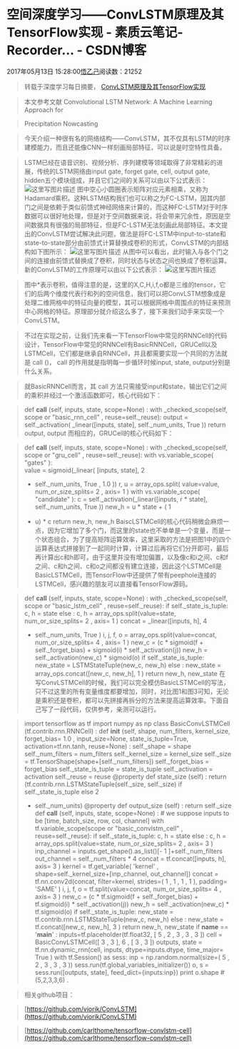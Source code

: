 
# 空间深度学习——ConvLSTM原理及其TensorFlow实现 - 素质云笔记-Recorder... - CSDN博客

2017年05月13日 15:28:00[悟乙己](https://me.csdn.net/sinat_26917383)阅读数：21252


> 转载于深度学习每日摘要，
> [ConvLSTM原理及其TensorFlow实现](https://mp.weixin.qq.com/s?__biz=MzIzNDQyNjI5Mg==&mid=2247484570&idx=1&sn=aa33a99cfed62d7798d5b5bfea7c6c26&chksm=e8f7de41df80575735b1db57711e0f68534c424a61e423d3f9fd7b458e253c69d1d34047d72f&mpshare=1&scene=1&srcid=0511ZN5k3aEvrs0lwaanhRSf#rd)

> 本文参考文献 Convolutional LSTM Network: A Machine Learning Approach for

> Precipitation Nowcasting

> 今天介绍一种很有名的网络结构——ConvLSTM，其不仅具有LSTM的时序建模能力，而且还能像CNN一样刻画局部特征，可以说是时空特性具备。

> LSTM已经在语音识别、视频分析、序列建模等领域取得了非常精彩的进展，传统的LSTM网络由input gate, forget gate, cell, output gate, hidden五个模块组成，并且它们之间的关系可以由以下公式表示：
![这里写图片描述](https://img-blog.csdn.net/20170513152617119?watermark/2/text/aHR0cDovL2Jsb2cuY3Nkbi5uZXQvc2luYXRfMjY5MTczODM=/font/5a6L5L2T/fontsize/400/fill/I0JBQkFCMA==/dissolve/70/gravity/SouthEast)
> 图中空心小圆圈表示矩阵对应元素相乘，又称为Hadamard乘积。这种LSTM结构我们也可以称之为FC-LSTM，因其内部门之间是依赖于类似前馈式神经网络来计算的，而这种FC-LSTM对于时序数据可以很好地处理，但是对于空间数据来说，将会带来冗余性，原因是空间数据具有很强的局部特征，但是FC-LSTM无法刻画此局部特征。本文提出的ConvLSTM尝试解决此问题，做法是将FC-LSTM中input-to-state和state-to-state部分由前馈式计算替换成卷积的形式，ConvLSTM的内部结构如下图所示：
![这里写图片描述](https://img-blog.csdn.net/20170513152625369?watermark/2/text/aHR0cDovL2Jsb2cuY3Nkbi5uZXQvc2luYXRfMjY5MTczODM=/font/5a6L5L2T/fontsize/400/fill/I0JBQkFCMA==/dissolve/70/gravity/SouthEast)
> 从图中可以看出，此时输入与各个门之间的连接由前馈式替换成了卷积，同时状态与状态之间也换成了卷积运算。新的ConvLSTM的工作原理可以由以下公式表示：
![这里写图片描述](https://img-blog.csdn.net/20170513152631651?watermark/2/text/aHR0cDovL2Jsb2cuY3Nkbi5uZXQvc2luYXRfMjY5MTczODM=/font/5a6L5L2T/fontsize/400/fill/I0JBQkFCMA==/dissolve/70/gravity/SouthEast)
> [ ](https://img-blog.csdn.net/20170513152631651?watermark/2/text/aHR0cDovL2Jsb2cuY3Nkbi5uZXQvc2luYXRfMjY5MTczODM=/font/5a6L5L2T/fontsize/400/fill/I0JBQkFCMA==/dissolve/70/gravity/SouthEast)

> 图中*表示卷积，值得注意的是，这里的X,C,H,i,f,o都是三维的tensor，它们的后两个维度代表行和列的空间信息，我们可以把ConvLSTM想象成是处理二维网格中的特征向量的模型，其可以根据网格中周围点的特征来预测中心网格的特征。原理部分就介绍这么多了，接下来我们动手来实现一个ConvLSTM。

> [
](https://img-blog.csdn.net/20170513152631651?watermark/2/text/aHR0cDovL2Jsb2cuY3Nkbi5uZXQvc2luYXRfMjY5MTczODM=/font/5a6L5L2T/fontsize/400/fill/I0JBQkFCMA==/dissolve/70/gravity/SouthEast)
> 不过在实现之前，让我们先来看一下TensorFlow中常见的RNNCell的代码设计，TensorFlow中常见的RNNCell有BasicRNNCell，GRUCell以及LSTMCell，它们都是继承自RNNCell，并且都需要实现一个共同的方法就是
> call
> ()，
> call
> 的作用就是指明每一步循环时候input, state, output分别是什么关系。

> [
](https://img-blog.csdn.net/20170513152631651?watermark/2/text/aHR0cDovL2Jsb2cuY3Nkbi5uZXQvc2luYXRfMjY5MTczODM=/font/5a6L5L2T/fontsize/400/fill/I0JBQkFCMA==/dissolve/70/gravity/SouthEast)
> 就BasicRNNCell而言，其
> call
> 方法只需接受input和state，输出它们之间的乘积并经过一个激活函数即可，核心代码如下：

> [
](https://img-blog.csdn.net/20170513152631651?watermark/2/text/aHR0cDovL2Jsb2cuY3Nkbi5uZXQvc2luYXRfMjY5MTczODM=/font/5a6L5L2T/fontsize/400/fill/I0JBQkFCMA==/dissolve/70/gravity/SouthEast)
> def
> __call__
> (self, inputs, state, scope=None)
> :
> with
> _checked_scope(self, scope
> or
> "basic_rnn_cell"
> , reuse=self._reuse):
      output = self._activation(
          _linear([inputs, state], self._num_units,
> True
> ))
> return
> output, output
> [
](https://img-blog.csdn.net/20170513152631651?watermark/2/text/aHR0cDovL2Jsb2cuY3Nkbi5uZXQvc2luYXRfMjY5MTczODM=/font/5a6L5L2T/fontsize/400/fill/I0JBQkFCMA==/dissolve/70/gravity/SouthEast)
> 而相应的，GRUCell的核心代码如下：

> [
](https://img-blog.csdn.net/20170513152631651?watermark/2/text/aHR0cDovL2Jsb2cuY3Nkbi5uZXQvc2luYXRfMjY5MTczODM=/font/5a6L5L2T/fontsize/400/fill/I0JBQkFCMA==/dissolve/70/gravity/SouthEast)
> def
> __call__
> (self, inputs, state, scope=None)
> :
> with
> _checked_scope(self, scope
> or
> "gru_cell"
> , reuse=self._reuse):
> with
> vs.variable_scope(
> "gates"
> ):  
        value = sigmoid(_linear(
          [inputs, state],
> 2
> * self._num_units,
> True
> ,
> 1.0
> ))
        r, u = array_ops.split(
            value=value,
            num_or_size_splits=
> 2
> ,
            axis=
> 1
> )
> with
> vs.variable_scope(
> "candidate"
> ):
        c = self._activation(_linear([inputs, r * state],
                                     self._num_units,
> True
> ))
      new_h = u * state + (
> 1
> - u) * c
> return
> new_h, new_h
> [
](https://img-blog.csdn.net/20170513152631651?watermark/2/text/aHR0cDovL2Jsb2cuY3Nkbi5uZXQvc2luYXRfMjY5MTczODM=/font/5a6L5L2T/fontsize/400/fill/I0JBQkFCMA==/dissolve/70/gravity/SouthEast)
> BaiscLSTMCell的核心代码稍微会麻烦一点，因为它增加了多个门，而这里的state也不单单是一个变量，而是一个状态组合，为了提高矩阵运算效率，这里采取的方法是把图1中的四个运算表达式拼接到了一起同时计算，计算过后再将它们分开即可，最后再计算出c和h即可，由于这里并没有增加偏置，以及像c和i之间、c和f之间、c和h之间、c和o之间都没有建立连接，因此这个LSTMCell是BasicLSTMCell，而TensorFlow中还提供了带有peephole连接的LSTMCell，感兴趣的朋友可以直接看TensorFlow源码。

> [
](https://img-blog.csdn.net/20170513152631651?watermark/2/text/aHR0cDovL2Jsb2cuY3Nkbi5uZXQvc2luYXRfMjY5MTczODM=/font/5a6L5L2T/fontsize/400/fill/I0JBQkFCMA==/dissolve/70/gravity/SouthEast)
> def
> __call__
> (self, inputs, state, scope=None)
> :
> with
> _checked_scope(self, scope
> or
> "basic_lstm_cell"
> , reuse=self._reuse):
> if
> self._state_is_tuple:
        c, h = state
> else
> :
        c, h = array_ops.split(value=state, num_or_size_splits=
> 2
> , axis=
> 1
> )
      concat = _linear([inputs, h],
> 4
> * self._num_units,
> True
> )
      i, j, f, o = array_ops.split(value=concat, num_or_size_splits=
> 4
> , axis=
> 1
> )
      new_c = (c * sigmoid(f + self._forget_bias) + sigmoid(i) *
               self._activation(j))
      new_h = self._activation(new_c) * sigmoid(o)
> if
> self._state_is_tuple:
        new_state = LSTMStateTuple(new_c, new_h)
> else
> :
        new_state = array_ops.concat([new_c, new_h],
> 1
> )
> return
> new_h, new_state
> [
](https://img-blog.csdn.net/20170513152631651?watermark/2/text/aHR0cDovL2Jsb2cuY3Nkbi5uZXQvc2luYXRfMjY5MTczODM=/font/5a6L5L2T/fontsize/400/fill/I0JBQkFCMA==/dissolve/70/gravity/SouthEast)
> 在写ConvLSTMCell的时候，我们可以完全模仿BasicLSTMCell的写法，只不过这里的所有变量维度都要增加，同时，对比图1和图3可知，无论是乘积还是卷积，都可以先拼接再拆分的方法来提高运算效率。下面自己写了一段代码，仅供参考，亲测可以运行。

> [
](https://img-blog.csdn.net/20170513152631651?watermark/2/text/aHR0cDovL2Jsb2cuY3Nkbi5uZXQvc2luYXRfMjY5MTczODM=/font/5a6L5L2T/fontsize/400/fill/I0JBQkFCMA==/dissolve/70/gravity/SouthEast)
> import
> tensorflow
> as
> tf
> import
> numpy
> as
> np
> class
> BasicConvLSTMCell
> (tf.contrib.rnn.RNNCell)
> :
> def
> __init__
> (self, shape, num_filters, kernel_size, forget_bias=
> 1.0
> , 
               input_size=None, state_is_tuple=True, activation=tf.nn.tanh, reuse=None)
> :
> self._shape = shape
    self._num_filters = num_filters
    self._kernel_size = kernel_size
    self._size = tf.TensorShape(shape+[self._num_filters])
    self._forget_bias = forget_bias
    self._state_is_tuple = state_is_tuple
    self._activation = activation
    self._reuse = reuse
> @property
> def
> state_size
> (self)
> :
> return
> (tf.contrib.rnn.LSTMStateTuple(self._size, self._size)
> if
> self._state_is_tuple
> else
> 2
> * self._num_units)
> @property
> def
> output_size
> (self)
> :
> return
> self._size
> def
> __call__
> (self, inputs, state, scope=None)
> :
> \# we suppose inputs to be [time, batch_size, row, col, channel]
> with
> tf.variable_scope(scope
> or
> "basic_convlstm_cell"
> , reuse=self._reuse):
> if
> self._state_is_tuple:
        c, h = state
> else
> :
        c, h = array_ops.split(value=state, num_or_size_splits=
> 2
> , axis=
> 3
> )
      inp_channel = inputs.get_shape().as_list()[-
> 1
> ]+self._num_filters
      out_channel = self._num_filters *
> 4
> concat = tf.concat([inputs, h], axis=
> 3
> )
      kernel = tf.get_variable(
> 'kernel'
> , shape=self._kernel_size+[inp_channel, out_channel])
      concat = tf.nn.conv2d(concat, filter=kernel, strides=(
> 1
> ,
> 1
> ,
> 1
> ,
> 1
> ), padding=
> 'SAME'
> ) 
      i, j, f, o = tf.split(value=concat, num_or_size_splits=
> 4
> , axis=
> 3
> )
      new_c = (c * tf.sigmoid(f + self._forget_bias) + tf.sigmoid(i) *
               self._activation(j))
      new_h = self._activation(new_c) * tf.sigmoid(o)
> if
> self._state_is_tuple:
        new_state = tf.contrib.rnn.LSTMStateTuple(new_c, new_h)
> else
> :
        new_state = tf.concat([new_c, new_h],
> 3
> )
> return
> new_h, new_state
> if
> __name__ ==
> '__main__'
> :
  inputs=tf.placeholder(tf.float32, [
> 5
> ,
> 2
> ,
> 3
> ,
> 3
> ,
> 3
> ])
  cell = BasicConvLSTMCell([
> 3
> ,
> 3
> ],
> 6
> , [
> 3
> ,
> 3
> ]) 
  outputs, state = tf.nn.dynamic_rnn(cell, inputs, dtype=inputs.dtype, time_major=
> True
> )
> with
> tf.Session()
> as
> sess:
    inp = np.random.normal(size=(
> 5
> ,
> 2
> ,
> 3
> ,
> 3
> ,
> 3
> ))
    sess.run(tf.global_variables_initializer())
    o, s = sess.run([outputs, state], feed_dict={inputs:inp})
> print
> o.shape
> \#(5,2,3,3,6)
> [
](https://img-blog.csdn.net/20170513152631651?watermark/2/text/aHR0cDovL2Jsb2cuY3Nkbi5uZXQvc2luYXRfMjY5MTczODM=/font/5a6L5L2T/fontsize/400/fill/I0JBQkFCMA==/dissolve/70/gravity/SouthEast)
> .

> [
](https://img-blog.csdn.net/20170513152631651?watermark/2/text/aHR0cDovL2Jsb2cuY3Nkbi5uZXQvc2luYXRfMjY5MTczODM=/font/5a6L5L2T/fontsize/400/fill/I0JBQkFCMA==/dissolve/70/gravity/SouthEast)
> 相关github项目：

> [
](https://img-blog.csdn.net/20170513152631651?watermark/2/text/aHR0cDovL2Jsb2cuY3Nkbi5uZXQvc2luYXRfMjY5MTczODM=/font/5a6L5L2T/fontsize/400/fill/I0JBQkFCMA==/dissolve/70/gravity/SouthEast)
> [https://github.com/viorik/ConvLSTM](https://github.com/viorik/ConvLSTM)

> [https://github.com/carlthome/tensorflow-convlstm-cell](https://github.com/carlthome/tensorflow-convlstm-cell)

> [
						](https://img-blog.csdn.net/20170513152631651?watermark/2/text/aHR0cDovL2Jsb2cuY3Nkbi5uZXQvc2luYXRfMjY5MTczODM=/font/5a6L5L2T/fontsize/400/fill/I0JBQkFCMA==/dissolve/70/gravity/SouthEast)

> [
	](https://img-blog.csdn.net/20170513152631651?watermark/2/text/aHR0cDovL2Jsb2cuY3Nkbi5uZXQvc2luYXRfMjY5MTczODM=/font/5a6L5L2T/fontsize/400/fill/I0JBQkFCMA==/dissolve/70/gravity/SouthEast)
